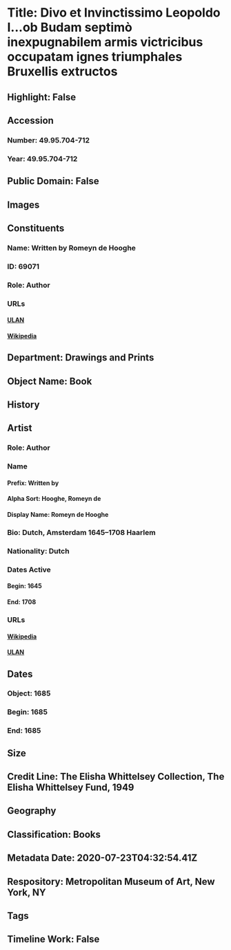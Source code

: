 # Title: Divo et Invinctissimo Leopoldo I...ob Budam septimò inexpugnabilem armis victricibus occupatam ignes triumphales Bruxellis extructos
## Highlight: False
## Accession
### Number: 49.95.704-712
### Year: 49.95.704-712
## Public Domain: False
## Images
## Constituents
### Name: Written by Romeyn de Hooghe
### ID: 69071
### Role: Author
### URLs
#### [ULAN](http://vocab.getty.edu/page/ulan/500015656)
#### [Wikipedia](https://www.wikidata.org/wiki/Q278068)
## Department: Drawings and Prints
## Object Name: Book
## History
## Artist
### Role: Author
### Name
#### Prefix: Written by
#### Alpha Sort: Hooghe, Romeyn de
#### Display Name: Romeyn de Hooghe
### Bio: Dutch, Amsterdam 1645–1708 Haarlem
### Nationality: Dutch
### Dates Active
#### Begin: 1645
#### End: 1708
### URLs
#### [Wikipedia](https://www.wikidata.org/wiki/Q278068)
#### [ULAN](http://vocab.getty.edu/page/ulan/500015656)
## Dates
### Object: 1685
### Begin: 1685
### End: 1685
## Size
## Credit Line: The Elisha Whittelsey Collection, The Elisha Whittelsey Fund, 1949
## Geography
## Classification: Books
## Metadata Date: 2020-07-23T04:32:54.41Z
## Respository: Metropolitan Museum of Art, New York, NY
## Tags
## Timeline Work: False